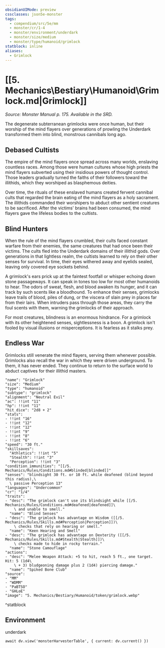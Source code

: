 ```yaml
---
obsidianUIMode: preview
cssclasses: json5e-monster
tags:
  - compendium/src/5e/mm
  - monster/cr/1-4
  - monster/environment/underdark
  - monster/size/medium
  - monster/type/humanoid/grimlock
statblock: inline
aliases:
  - Grimlock
---
```

# [[5. Mechanics\Bestiary\Humanoid\Grimlock.md|Grimlock]]
*Source: Monster Manual p. 175. Available in the SRD.*

The degenerate subterranean grimlocks were once human, but their worship of the mind flayers over generations of prowling the Underdark transformed them into blind, monstrous cannibals long ago.

## Debased Cultists

The empire of the mind flayers once spread across many worlds, enslaving countless races. Among those were human cultures whose high priests the mind flayers subverted using their insidious powers of thought control. Those leaders gradually turned the faiths of their followers toward the illithids, which they worshiped as blasphemous deities.

Over time, the rituals of these enslaved humans created fervent cannibal cults that regarded the brain eating of the mind flayers as a holy sacrament. The illithids commanded their worshipers to abduct other sentient creatures to be sacrificed. After the victims' brains had been consumed, the mind flayers gave the lifeless bodies to the cultists.

## Blind Hunters

When the rule of the mind flayers crumbled, their cults faced constant warfare from their enemies, the same creatures that had once been their victims. The cults fled into the Underdark domains of their illithid gods. Over generations in that lightless realm, the cultists learned to rely on their other senses for survival. In time, their eyes withered away and eyelids sealed, leaving only covered eye sockets behind.

A grimlock's ears prick up at the faintest footfall or whisper echoing down stone passageways. It can speak in tones too low for most other humanoids to hear. The odors of sweat, flesh, and blood awaken its hunger, and it can track by such scents like a bloodhound. To enhance their senses, grimlocks leave trails of blood, piles of dung, or the viscera of slain prey in places far from their lairs. When intruders pass through those areas, they carry the foul scents with them, warning the grimlocks of their approach.

For most creatures, blindness is an enormous hindrance. For a grimlock with its other heightened senses, sightlessness is a boon. A grimlock isn't fooled by visual illusions or misperceptions. It is fearless as it stalks prey.

## Endless War

Grimlocks still venerate the mind flayers, serving them whenever possible. Grimlocks also recall the war in which they were driven underground. To them, it has never ended. They continue to return to the surface world to abduct captives for their illithid masters.

```statblock
"name": "Grimlock"
"size": "Medium"
"type": "humanoid"
"subtype": "grimlock"
"alignment": "Neutral Evil"
"ac": !!int "11"
"hp": !!int "11"
"hit_dice": "2d8 + 2"
"stats":
- !!int "16"
- !!int "12"
- !!int "12"
- !!int "9"
- !!int "8"
- !!int "6"
"speed": "30 ft."
"skillsaves":
  "Athletics": !!int "5"
  "Stealth": !!int "3"
  "Perception": !!int "3"
"condition_immunities": "[[/5. Mechanics/Rules/Conditions.md#blinded|blinded]]"
"senses": "blindsight 30 ft. or 10 ft. while deafened (blind beyond this radius),\
  \ passive Perception 13"
"languages": "Undercommon"
"cr": "1/4"
"traits":
- "desc": "The grimlock can't use its blindsight while [[/5. Mechanics/Rules/Conditions.md#deafened|deafened]]\
    \ and unable to smell."
  "name": "Blind Senses"
- "desc": "The grimlock has advantage on Wisdom ([[/5. Mechanics/Rules/Skills.md#Perception|Perception]])\
    \ checks that rely on hearing or smell."
  "name": "Keen Hearing and Smell"
- "desc": "The grimlock has advantage on Dexterity ([[/5. Mechanics/Rules/Skills.md#Stealth|Stealth]])\
    \ checks made to hide in rocky terrain."
  "name": "Stone Camouflage"
"actions":
- "desc": "Melee Weapon Attack: +5 to hit, reach 5 ft., one target. Hit: 5 (1d4\
    \ + 3) bludgeoning damage plus 2 (1d4) piercing damage."
  "name": "Spiked Bone Club"
"source":
- "MM"
- "WDMM"
- "PaBTSO"
- "GHLoE"
"image": "5. Mechanics/Bestiary/Humanoid/token/grimlock.webp"
```
^statblock

## Environment

underdark

```dataviewjs
await dv.view('monsterHarvesterTable', { current: dv.current() })
```
